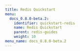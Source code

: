 ```yaml
---
title: Redis Quickstart
menu:
  docs_0.8.0-beta.2:
    identifier: quickstart-redis
    name: Redis Quickstart
    parent: redis-guides
    weight: 10
menu_name: docs_0.8.0-beta.2
---
```

